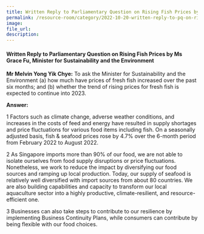 ```yaml
---  
title: Written Reply to Parliamentary Question on Rising Fish Prices by Ms Grace Fu, Minister for Sustainability and the Environment
permalink: /resource-room/category/2022-10-20-written-reply-to-pq-on-rising-fish-prices/
image:  
file_url:  
description:  
---  
```

#### Written Reply to Parliamentary Question on Rising Fish Prices by Ms Grace Fu, Minister for Sustainability and the Environment

**Mr Melvin Yong Yik Chye:** To ask the Minister for Sustainability and the Environment (a) how much have prices of fresh fish increased over the past six months; and (b) whether the trend of rising prices for fresh fish is expected to continue into 2023.

**Answer:**

1 Factors such as climate change, adverse weather conditions, and increases in the costs of feed and energy have resulted in supply shortages and price fluctuations for various food items including fish. On a seasonally adjusted basis, fish &amp; seafood prices rose by 4.7% over the 6-month period from February 2022 to August 2022.

2 As Singapore imports more than 90% of our food, we are not able to isolate ourselves from food supply disruptions or price fluctuations. Nonetheless, we work to reduce the impact by diversifying our food sources and ramping up local production. Today, our supply of seafood is relatively well diversified with import sources from about 80 countries. We are also building capabilities and capacity to transform our local aquaculture sector into a highly productive, climate-resilient, and resource-efficient one.

3 Businesses can also take steps to contribute to our resilience by implementing Business Continuity Plans, while consumers can contribute by being flexible with our food choices.
